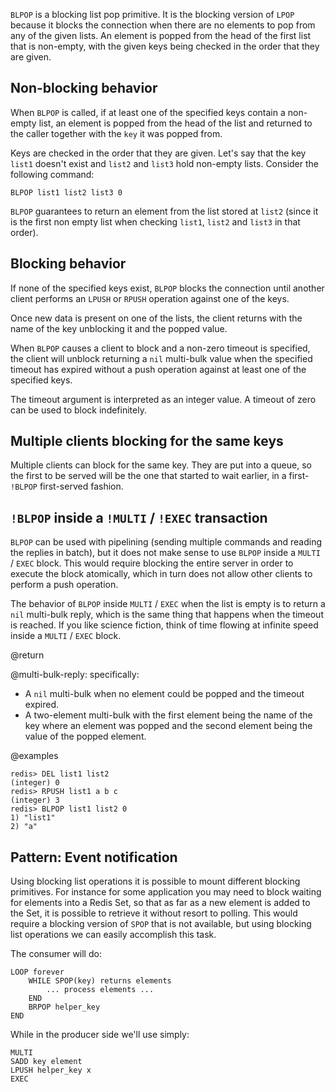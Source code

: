 `BLPOP` is a blocking list pop primitive.
It is the blocking version of `LPOP` because it blocks the connection when there
are no elements to pop from any of the given lists.
An element is popped from the head of the first list that is non-empty, with the
given keys being checked in the order that they are given.

## Non-blocking behavior

When `BLPOP` is called, if at least one of the specified keys contain a
non-empty list, an element is popped from the head of the list and returned to
the caller together with the `key` it was popped from.

Keys are checked in the order that they are given.
Let's say that the key `list1` doesn't exist and `list2` and `list3` hold
non-empty lists.
Consider the following command:

    BLPOP list1 list2 list3 0

`BLPOP` guarantees to return an element from the list stored at `list2` (since
it is the first non empty list when checking `list1`, `list2` and `list3` in
that order).

## Blocking behavior

If none of the specified keys exist, `BLPOP` blocks the connection until another
client performs an `LPUSH` or `RPUSH` operation against one of the keys.

Once new data is present on one of the lists, the client returns with the name
of the key unblocking it and the popped value.

When `BLPOP` causes a client to block and a non-zero timeout is specified,
the client will unblock returning a `nil` multi-bulk value when the specified
timeout has expired without a push operation against at least one of the
specified keys.

The timeout argument is interpreted as an integer value.
A timeout of zero can be used to block indefinitely.

## Multiple clients blocking for the same keys

Multiple clients can block for the same key.
They are put into a queue, so the first to be served will be the one that
started to wait earlier, in a first- `!BLPOP` first-served fashion.

## `!BLPOP` inside a `!MULTI` / `!EXEC` transaction

`BLPOP` can be used with pipelining (sending multiple commands and reading the
replies in batch), but it does not make sense to use `BLPOP` inside a `MULTI` /
`EXEC` block.
This would require blocking the entire server in order to execute the block
atomically, which in turn does not allow other clients to perform a push
operation.

The behavior of `BLPOP` inside `MULTI` / `EXEC` when the list is empty is to
return a `nil` multi-bulk reply, which is the same thing that happens when the
timeout is reached.
If you like science fiction, think of time flowing at infinite speed inside a
`MULTI` / `EXEC` block.

@return

@multi-bulk-reply: specifically:

* A `nil` multi-bulk when no element could be popped and the timeout expired.
* A two-element multi-bulk with the first element being the name of the key
  where an element was popped and the second element being the value of the
  popped element.

@examples

    redis> DEL list1 list2
    (integer) 0
    redis> RPUSH list1 a b c
    (integer) 3
    redis> BLPOP list1 list2 0
    1) "list1"
    2) "a"

## Pattern: Event notification

Using blocking list operations it is possible to mount different blocking
primitives.
For instance for some application you may need to block waiting for elements
into a Redis Set, so that as far as a new element is added to the Set, it is
possible to retrieve it without resort to polling.
This would require a blocking version of `SPOP` that is not available, but using
blocking list operations we can easily accomplish this task.

The consumer will do:

    LOOP forever
        WHILE SPOP(key) returns elements
            ... process elements ...
        END
        BRPOP helper_key
    END

While in the producer side we'll use simply:

    MULTI
    SADD key element
    LPUSH helper_key x
    EXEC
